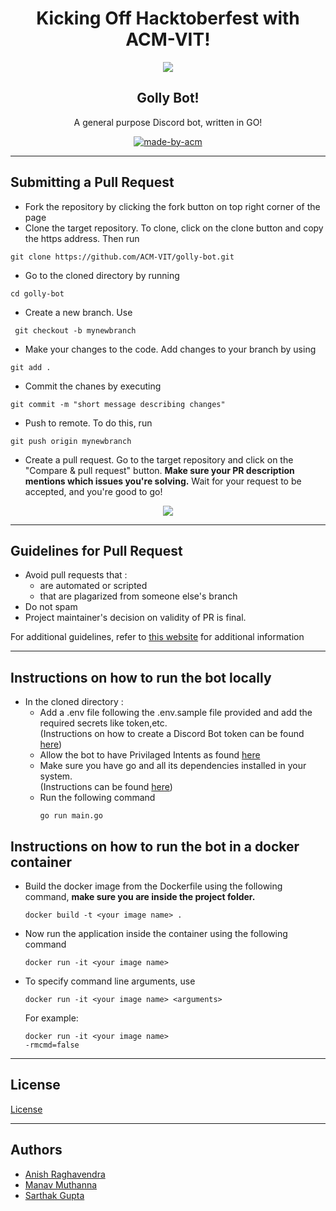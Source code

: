 <h1 align="center">Kicking Off Hacktoberfest with ACM-VIT!</h1>
<p align="center">
<img src="./banner.png">
</p>

<h2 align="center"> Golly Bot! </h2>

<p align="center"> 
A general purpose Discord bot, written in GO!
</p>

<p align="center">
  <a href="https://acmvit.in/" target="_blank">
    <img alt="made-by-acm" src="https://img.shields.io/badge/MADE%20BY-ACM%20VIT-blue?style=for-the-badge" />
  </a>
    <!-- Uncomment the below line to add the license badge. Make sure the right license badge is reflected. -->
    <!-- <img alt="license" src="https://img.shields.io/badge/License-MIT-green.svg?style=for-the-badge" /> -->
    <!-- forks/stars/tech stack in the form of badges from https://shields.io/ -->
</p>

---
## Submitting a Pull Request

 * Fork the repository by clicking the fork button on top right corner of the page
 * Clone the target repository. To clone, click on the clone button and copy the https address. Then run 
 <pre><code>git clone https://github.com/ACM-VIT/golly-bot.git</code></pre>
* Go to the cloned directory by running 
<pre><code>cd golly-bot</code></pre>
* Create a new branch. Use 
<pre><code> git checkout -b mynewbranch</code></pre>
* Make your changes to the code. Add changes to your branch by using 
<pre><code>git add .</code></pre>
* Commit the chanes by executing
<pre><code>git commit -m "short message describing changes"</code></pre>
* Push to remote. To do this, run 
<pre><code>git push origin mynewbranch</code></pre>
* Create a pull request. Go to the target repository and click on the "Compare & pull request" button. **Make sure your PR description mentions which issues you're solving.** Wait for your request to be accepted, and you're good to go!
<p align="center"><img src="https://drive.google.com/u/1/uc?id=1f9JKAR-kRvCRGxIs_SAvegaYDPx53T9G&export=download"></img></p>

---
## Guidelines for Pull Request

<!-- general guidelines here -->
  * Avoid pull requests that :
      * are automated or scripted
      * that are plagarized from someone else's branch
  * Do not spam
  * Project maintainer's decision on validity of PR is final.

  For additional guidelines, refer to [this website](https://hacktoberfest.com/participation/) for additional information

---

## Instructions on how to run the bot locally
 
  * In the cloned directory :
     * Add a .env file following the .env.sample file provided and add the required secrets like token,etc. <br>(Instructions on how to create a Discord Bot token can be found [here](https://www.writebots.com/discord-bot-token/))
     * Allow the bot to have Privilaged Intents as found [here](https://support.discord.com/hc/en-us/articles/360040720412-Bot-Verification-and-Data-Whitelisting)
     * Make sure you have go and all its dependencies installed in your system. 
       <br>(Instructions can be found [here](https://go.dev/doc/install))
     * Run the following command
       <pre><code>go run main.go</code></pre>
## Instructions on how to run the bot in a docker container

  * Build the docker image from the Dockerfile using the following command, **make sure you are inside the project folder.**
    <pre><code>docker build -t &lt;your image name&gt; .</pre></code>
  * Now run the application inside the container using the following command
    <pre><code>docker run -it &lt;your image name&gt;</pre></code>
  * To specify command line arguments, use
    <pre><code>docker run -it &lt;your image name&gt; &lt;arguments&gt;</pre></code> 
    For example:<pre><code>docker run -it &lt;your image name&gt; -rmcmd=false</pre></code>
  
<!-- ---
## Overview

The overview starts here. Random text about the project, motive, how, what, why etc.

---
## Usage
How To, Features, Installation etc. as subheadings in this section. example

Lets get started!
```console
git remote add
git fetch
git merge
``` -->

---
## License
[License](LICENSE)

---
## Authors

  - [Anish Raghavendra](https://github.com/z404)
  - [Manav Muthanna](https://github.com/ManavMuthanna)
  - [Sarthak Gupta](https://github.com/gptsarthak)  
<!-- **Contributors:** Generate contributors list using this link - https://contributors-img.web.app/preview -->
